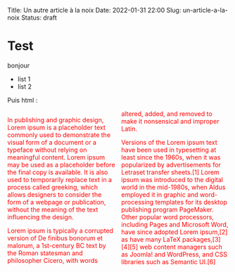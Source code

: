 Title: Un autre article à la noix
Date: 2022-01-31 22:00
Slug: un-article-a-la-noix
Status: draft

# Test

bonjour 

 - list 1
 - list 2

 Puis html :

<div style="
color: red;
column-count: 2;"
>

In publishing and graphic design, Lorem ipsum is a placeholder text commonly used to demonstrate the visual form of a document or a typeface without relying on meaningful content. Lorem ipsum may be used as a placeholder before the final copy is available. It is also used to temporarily replace text in a process called greeking, which allows designers to consider the form of a webpage or publication, without the meaning of the text influencing the design.

Lorem ipsum is typically a corrupted version of De finibus bonorum et malorum, a 1st-century BC text by the Roman statesman and philosopher Cicero, with words altered, added, and removed to make it nonsensical and improper Latin.

Versions of the Lorem ipsum text have been used in typesetting at least since the 1960s, when it was popularized by advertisements for Letraset transfer sheets.[1] Lorem ipsum was introduced to the digital world in the mid-1980s, when Aldus employed it in graphic and word-processing templates for its desktop publishing program PageMaker. Other popular word processors, including Pages and Microsoft Word, have since adopted Lorem ipsum,[2] as have many LaTeX packages,[3][4][5] web content managers such as Joomla! and WordPress, and CSS libraries such as Semantic UI.[6]
</div>
